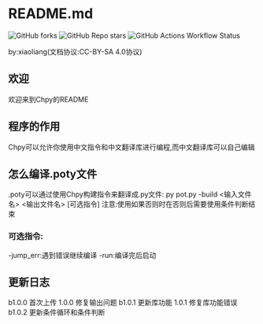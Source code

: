 # README.md
![GitHub forks](https://img.shields.io/github/forks/yxjsxl/Chpy)
![GitHub Repo stars](https://img.shields.io/github/stars/yxjsxl/Chpy)
![GitHub Actions Workflow Status](https://img.shields.io/github/actions/workflow/status/yxjsxl/Chpy/python-package.yml)

by:xiaoliang(文档协议:CC-BY-SA 4.0协议)
## 欢迎
欢迎来到Chpy的README
## 程序的作用
Chpy可以允许你使用中文指令和中文翻译库进行编程,而中文翻译库可以自己编辑
## 怎么编译.poty文件
.poty可以通过使用Chpy构建指令来翻译成.py文件:
py pot.py -build <输入文件名> <输出文件名> [可选指令]
注意:使用如果否则时在否则后需要使用条件判断结束
### 可选指令:
-jump_err:遇到错误继续编译
-run:编译完后启动
## 更新日志
b1.0.0 首次上传
1.0.0 修复输出问题
b1.0.1 更新库功能
1.0.1 修复库功能错误
b1.0.2 更新条件循环和条件判断
